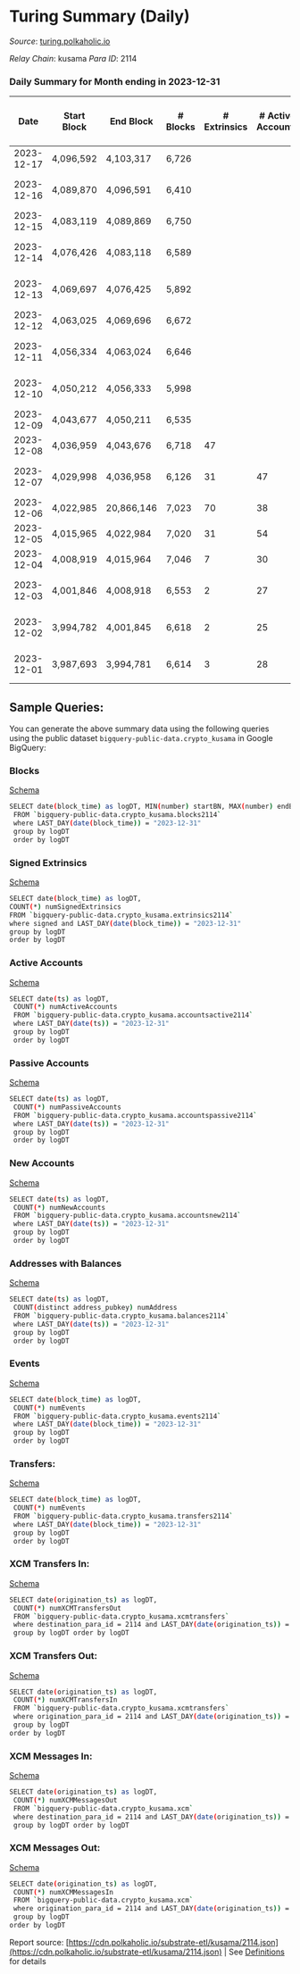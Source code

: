# Turing Summary (Daily)

_Source_: [turing.polkaholic.io](https://turing.polkaholic.io)

*Relay Chain*: kusama
*Para ID*: 2114



### Daily Summary for Month ending in 2023-12-31


| Date    | Start Block | End Block | # Blocks | # Extrinsics | # Active Accounts | # Passive Accounts | # New Accounts | # Addresses | # Events  | # Transfers ($USD) | # XCM Transfers In ($USD) | # XCM Transfers Out ($USD) | # XCM In | # XCM Out | Issues |
|---------|-------------|-----------|----------|--------------|-------------------|--------------------|----------------|-------------|-----------|--------------------|---------------------------|----------------------------|----------|-----------|--------|
| 2023-12-17 | 4,096,592 | 4,103,317 | 6,726 |  |  |  |  |  |  |   |   | 1  | 2 | 1 |  |
| 2023-12-16 | 4,089,870 | 4,096,591 | 6,410 |  |  |  |  |  |  |   |   | 4  | 2 | 4 | 312 missing (4.64%) |
| 2023-12-15 | 4,083,119 | 4,089,869 | 6,750 |  |  |  |  |  |  |   |   | 3  | 4 | 4 | 1 missing (0.01%) |
| 2023-12-14 | 4,076,426 | 4,083,118 | 6,589 |  |  |  |  |  |  |   | 1  | 3  | 7 | 7 | 104 missing (1.55%) |
| 2023-12-13 | 4,069,697 | 4,076,425 | 5,892 |  |  |  |  |  |  |   | 1 ($0.65) | 8  | 25 | 17 | 837 missing (12.44%) |
| 2023-12-12 | 4,063,025 | 4,069,696 | 6,672 |  |  |  |  |  |  |   | 2 ($3.49) | 8  | 9 | 10 |  |
| 2023-12-11 | 4,056,334 | 4,063,024 | 6,646 |  |  |  |  |  |  |   |   | 4  | 2 | 4 | 45 missing (0.67%) |
| 2023-12-10 | 4,050,212 | 4,056,333 | 5,998 |  |  |  |  |  |  |   |   | 2  | 7 | 2 | 124 missing (2.03%) |
| 2023-12-09 | 4,043,677 | 4,050,211 | 6,535 |  |  |  |  | 7,827 |  |   |   | 2  | 1 | 2 |  |
| 2023-12-08 | 4,036,959 | 4,043,676 | 6,718 | 47 |  |  |  | 7,826 | 125,272 | 3  |   |   | 5 | 10 |  |
| 2023-12-07 | 4,029,998 | 4,036,958 | 6,126 | 31 | 47 | 1 |  | 7,825 | 117,609 | 2  |   | 2  | 5 | 3 | 835 missing (12.00%) |
| 2023-12-06 | 4,022,985 | 20,866,146 | 7,023 | 70 | 38 | 10 |  | 7,825 | 144,991 | 16  | 2 ($1.44) | 2  | 12 | 10 |  |
| 2023-12-05 | 4,015,965 | 4,022,984 | 7,020 | 31 | 54 | 1 | 1 | 7,822 | 131,316 | 4  |   | 2  | 3 | 2 |  |
| 2023-12-04 | 4,008,919 | 4,015,964 | 7,046 | 7 | 30 | 1 |  | 7,821 | 27,898 | 1  |   | 1  | 2 | 1 |  |
| 2023-12-03 | 4,001,846 | 4,008,918 | 6,553 | 2 | 27 | 1 | 4 | 7,821 | 2,661 | 1  |   | 4  | 5 | 13 | 520 missing (7.35%) |
| 2023-12-02 | 3,994,782 | 4,001,845 | 6,618 | 2 | 25 | 1 |  | 7,817 | 11,374 | 2  |   | 1  | 1 | 3 | 446 missing (6.31%) |
| 2023-12-01 | 3,987,693 | 3,994,781 | 6,614 | 3 | 28 | 1 |  | 7,817 | 4,465 | 1  |   |   | 4 |  | 475 missing (6.70%) |

## Sample Queries:
You can generate the above summary data using the following queries using the public dataset `bigquery-public-data.crypto_kusama` in Google BigQuery:


### Blocks 

[Schema](https://github.com/colorfulnotion/substrate-etl/blob/main/schema/blocks.json)

```bash
SELECT date(block_time) as logDT, MIN(number) startBN, MAX(number) endBN, COUNT(*) numBlocks 
 FROM `bigquery-public-data.crypto_kusama.blocks2114`  
 where LAST_DAY(date(block_time)) = "2023-12-31" 
 group by logDT 
 order by logDT
```

### Signed Extrinsics 

[Schema](https://github.com/colorfulnotion/substrate-etl/blob/main/schema/extrinsics.json)

```bash
SELECT date(block_time) as logDT, 
COUNT(*) numSignedExtrinsics 
FROM `bigquery-public-data.crypto_kusama.extrinsics2114`  
where signed and LAST_DAY(date(block_time)) = "2023-12-31" 
group by logDT 
order by logDT
```

### Active Accounts 

[Schema](https://github.com/colorfulnotion/substrate-etl/blob/main/schema/accountsactive.json)

```bash
SELECT date(ts) as logDT, 
 COUNT(*) numActiveAccounts 
 FROM `bigquery-public-data.crypto_kusama.accountsactive2114` 
 where LAST_DAY(date(ts)) = "2023-12-31" 
 group by logDT 
 order by logDT
```

### Passive Accounts 

[Schema](https://github.com/colorfulnotion/substrate-etl/blob/main/schema/accountspassive.json)

```bash
SELECT date(ts) as logDT, 
 COUNT(*) numPassiveAccounts 
 FROM `bigquery-public-data.crypto_kusama.accountspassive2114` 
 where LAST_DAY(date(ts)) = "2023-12-31" 
 group by logDT 
 order by logDT
```

### New Accounts 

[Schema](https://github.com/colorfulnotion/substrate-etl/blob/main/schema/accountsnew.json)

```bash
SELECT date(ts) as logDT, 
 COUNT(*) numNewAccounts 
 FROM `bigquery-public-data.crypto_kusama.accountsnew2114` 
 where LAST_DAY(date(ts)) = "2023-12-31" 
 group by logDT
 order by logDT
```

### Addresses with Balances 

[Schema](https://github.com/colorfulnotion/substrate-etl/blob/main/schema/balances.json)

```bash
SELECT date(ts) as logDT,
 COUNT(distinct address_pubkey) numAddress 
 FROM `bigquery-public-data.crypto_kusama.balances2114` 
 where LAST_DAY(date(ts)) = "2023-12-31" 
 group by logDT 
 order by logDT
```

### Events 

[Schema](https://github.com/colorfulnotion/substrate-etl/blob/main/schema/events.json)

```bash
SELECT date(block_time) as logDT, 
 COUNT(*) numEvents 
 FROM `bigquery-public-data.crypto_kusama.events2114` 
 where LAST_DAY(date(block_time)) = "2023-12-31" 
 group by logDT 
 order by logDT
```

### Transfers:

[Schema](https://github.com/colorfulnotion/substrate-etl/blob/main/schema/transfers.json)

```bash
SELECT date(block_time) as logDT, 
 COUNT(*) numEvents 
 FROM `bigquery-public-data.crypto_kusama.transfers2114` 
 where LAST_DAY(date(block_time)) = "2023-12-31" 
 group by logDT 
 order by logDT
```

### XCM Transfers In: 

[Schema](https://github.com/colorfulnotion/substrate-etl/blob/main/schema/xcmtransfers.json)

```bash
SELECT date(origination_ts) as logDT, 
 COUNT(*) numXCMTransfersOut 
 FROM `bigquery-public-data.crypto_kusama.xcmtransfers` 
 where destination_para_id = 2114 and LAST_DAY(date(origination_ts)) = "2023-12-31" 
 group by logDT order by logDT
```

### XCM Transfers Out: 

[Schema](https://github.com/colorfulnotion/substrate-etl/blob/main/schema/xcmtransfers.json)

```bash
SELECT date(origination_ts) as logDT, 
 COUNT(*) numXCMTransfersIn 
 FROM `bigquery-public-data.crypto_kusama.xcmtransfers` 
 where origination_para_id = 2114 and LAST_DAY(date(origination_ts)) = "2023-12-31" 
 group by logDT 
order by logDT
```

### XCM Messages In: 

[Schema](https://github.com/colorfulnotion/substrate-etl/blob/main/schema/xcm.json)

```bash
SELECT date(origination_ts) as logDT, 
 COUNT(*) numXCMMessagesOut 
 FROM `bigquery-public-data.crypto_kusama.xcm` 
 where destination_para_id = 2114 and LAST_DAY(date(origination_ts)) = "2023-12-31" 
 group by logDT order by logDT
```

### XCM Messages Out: 

[Schema](https://github.com/colorfulnotion/substrate-etl/blob/main/schema/xcm.json)

```bash
SELECT date(origination_ts) as logDT, 
 COUNT(*) numXCMMessagesIn 
 FROM `bigquery-public-data.crypto_kusama.xcm` 
 where origination_para_id = 2114 and LAST_DAY(date(origination_ts)) = "2023-12-31" 
 group by logDT 
order by logDT
```


Report source: [https://cdn.polkaholic.io/substrate-etl/kusama/2114.json](https://cdn.polkaholic.io/substrate-etl/kusama/2114.json) | See [Definitions](/DEFINITIONS.md) for details
